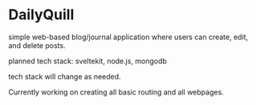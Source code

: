 # DailyQuill

simple web-based blog/journal application where users can create, edit, and delete posts.

planned tech stack: sveltekit, node.js, mongodb

tech stack will change as needed.

Currently working on creating all basic routing and all webpages.
